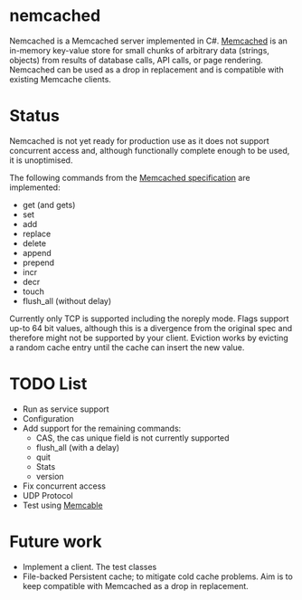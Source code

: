 nemcached
=========

Nemcached is a Memcached server implemented in C#. 
[Memcached](http://memcached.org/) is an in-memory key-value store for small chunks of arbitrary data (strings, objects) from results of database calls, API calls, or page rendering.
Nemcached can be used as a drop in replacement and is compatible with existing Memcache clients.

Status
======

Nemcached is not yet ready for production use as it does not support concurrent access and, 
although functionally complete enough to be used, it is unoptimised.

The following commands from the [Memcached specification](https://raw.github.com/memcached/memcached/master/doc/protocol.txt) are implemented:
* get (and gets)
* set 
* add
* replace
* delete
* append
* prepend
* incr
* decr
* touch
* flush_all (without delay)

Currently only TCP is supported including the noreply mode. 
Flags support up-to 64 bit values, although this is a divergence from the original spec and therefore might not be supported by your client.
Eviction works by evicting a random cache entry until the cache can insert the new value.

TODO List
=========
* Run as service support
* Configuration
* Add support for the remaining commands:
  * CAS, the cas unique field is not currently supported
  * flush_all (with a delay)
  * quit
  * Stats
  * version
* Fix concurrent access
* UDP Protocol
* Test using [Memcable](http://libmemcached.org/Memcapable.html)

Future work
===========
* Implement a client. The test classes
* File-backed Persistent cache; to mitigate cold cache problems. 
Aim is to keep compatible with Memcached as a drop in replacement. 
